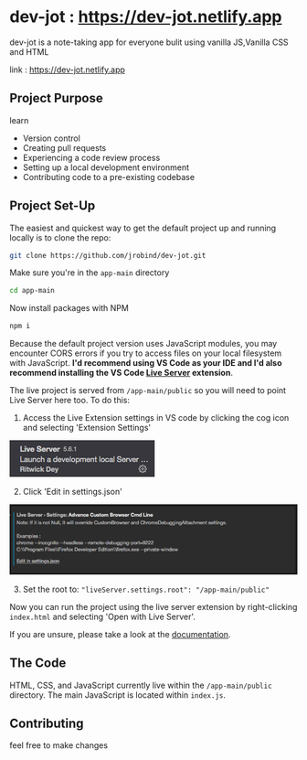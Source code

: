 # dev-jot : https://dev-jot.netlify.app

dev-jot is a note-taking app for everyone bulit using vanilla JS,Vanilla CSS and HTML

link : https://dev-jot.netlify.app


## Project Purpose
learn
- Version control
- Creating pull requests
- Experiencing a code review process
- Setting up a local development environment
- Contributing code to a pre-existing codebase

## Project Set-Up

The easiest and quickest way to get the default project up and running locally is to clone the repo:

```bash
git clone https://github.com/jrobind/dev-jot.git
```

Make sure you're in the `app-main` directory

```bash
cd app-main
```

Now install packages with NPM

```bash
npm i
```

Because the default project version uses JavaScript modules, you may encounter CORS errors if you try to access files on your local filesystem with JavaScript. **I'd recommend using VS Code as your IDE and I'd also recommend installing the VS Code [Live Server](https://marketplace.visualstudio.com/items?itemName=ritwickdey.LiveServer) extension**. 

The live project is served from `/app-main/public` so you will need to point Live Server here too. To do this:

1. Access the Live Extension settings in VS code by clicking the cog icon and selecting 'Extension Settings'

![Live Server extension](/app-main/public/images/live-server-cog.png)

2. Click 'Edit in settings.json'

![Edit settings in json - Live Server](/app-main/public/images/live-server-json.png)

3. Set the root to: `"liveServer.settings.root": "/app-main/public"`

Now you can run the project using the live server extension by right-clicking `index.html` and selecting 'Open with Live Server'.

If you are unsure, please take a look at the [documentation](https://marketplace.visualstudio.com/items?itemName=ritwickdey.LiveServer).

## The Code

HTML, CSS, and JavaScript currently live within the `/app-main/public` directory. The main JavaScript is located within `index.js`.

## Contributing
feel free to make changes

